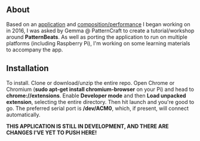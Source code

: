 ## About

Based on an [application](https://github.com/jrmedd/PatternBeats) and [composition/performance](https://vimeo.com/184729486#t=22m14s) I began working on in 2016, I was asked by Gemma @ PatternCraft to create a tutorial/workshop around **PatternBeats**. As well as porting the application to run on multiple platforms (including Raspberry Pi), I'm working on some learning materials to accompany the app.

## Installation

To install. Clone or download/unzip the entire repo. Open Chrome or Chromium (**sudo apt-get install chromium-browser** on your Pi) and head to **chrome://extensions**. Enable **Developer mode** and then **Load unpacked extension**, selecting the entire directory. Then hit launch and you're good to go. The preferred serial port is **/dev/ACM0**, which, if present, will connect automatically.

**THIS APPLICATION IS STILL IN DEVELOPMENT, AND THERE ARE CHANGES I'VE YET TO PUSH HERE!**
